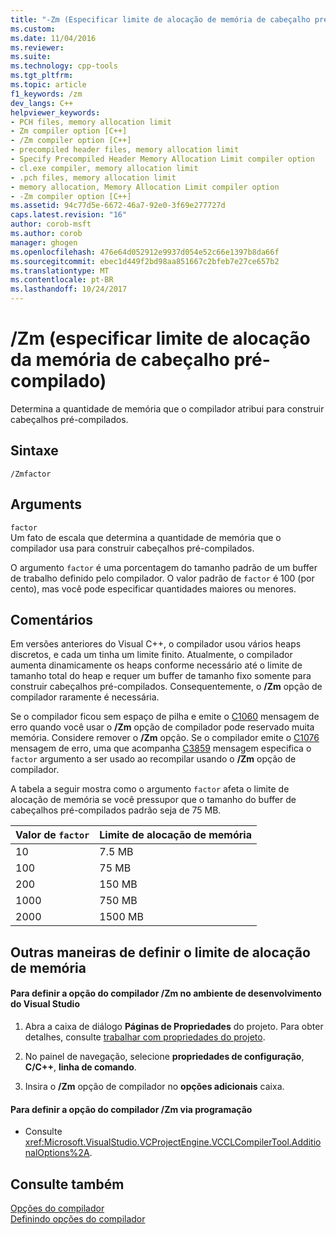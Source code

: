 ```yaml
---
title: "-Zm (Especificar limite de alocação de memória de cabeçalho pré-compilado) | Microsoft Docs"
ms.custom: 
ms.date: 11/04/2016
ms.reviewer: 
ms.suite: 
ms.technology: cpp-tools
ms.tgt_pltfrm: 
ms.topic: article
f1_keywords: /zm
dev_langs: C++
helpviewer_keywords:
- PCH files, memory allocation limit
- Zm compiler option [C++]
- /Zm compiler option [C++]
- precompiled header files, memory allocation limit
- Specify Precompiled Header Memory Allocation Limit compiler option
- cl.exe compiler, memory allocation limit
- .pch files, memory allocation limit
- memory allocation, Memory Allocation Limit compiler option
- -Zm compiler option [C++]
ms.assetid: 94c77d5e-6672-46a7-92e0-3f69e277727d
caps.latest.revision: "16"
author: corob-msft
ms.author: corob
manager: ghogen
ms.openlocfilehash: 476e64d052912e9937d054e52c66e1397b8da66f
ms.sourcegitcommit: ebec1d449f2bd98aa851667c2bfeb7e27ce657b2
ms.translationtype: MT
ms.contentlocale: pt-BR
ms.lasthandoff: 10/24/2017
---
```

# <a name="zm-specify-precompiled-header-memory-allocation-limit"></a>/Zm (especificar limite de alocação da memória de cabeçalho pré-compilado)
Determina a quantidade de memória que o compilador atribui para construir cabeçalhos pré-compilados.  
  
## <a name="syntax"></a>Sintaxe  
  
```  
/Zmfactor  
```  
  
## <a name="arguments"></a>Arguments  
 `factor`  
 Um fato de escala que determina a quantidade de memória que o compilador usa para construir cabeçalhos pré-compilados.  
  
 O argumento `factor` é uma porcentagem do tamanho padrão de um buffer de trabalho definido pelo compilador. O valor padrão de `factor` é 100 (por cento), mas você pode especificar quantidades maiores ou menores.  
  
## <a name="remarks"></a>Comentários  
 Em versões anteriores do Visual C++, o compilador usou vários heaps discretos, e cada um tinha um limite finito. Atualmente, o compilador aumenta dinamicamente os heaps conforme necessário até o limite de tamanho total do heap e requer um buffer de tamanho fixo somente para construir cabeçalhos pré-compilados. Consequentemente, o **/Zm** opção de compilador raramente é necessária.  
  
 Se o compilador ficou sem espaço de pilha e emite o [C1060](../../error-messages/compiler-errors-1/fatal-error-c1060.md) mensagem de erro quando você usar o **/Zm** opção de compilador pode reservado muita memória. Considere remover o **/Zm** opção. Se o compilador emite o [C1076](../../error-messages/compiler-errors-1/fatal-error-c1076.md) mensagem de erro, uma que acompanha [C3859](../../error-messages/compiler-errors-2/compiler-error-c3859.md) mensagem especifica o `factor` argumento a ser usado ao recompilar usando o **/Zm** opção de compilador.  
  
 A tabela a seguir mostra como o argumento `factor` afeta o limite de alocação de memória se você pressupor que o tamanho do buffer de cabeçalhos pré-compilados padrão seja de 75 MB.  
  
|Valor de `factor`|Limite de alocação de memória|  
|-----------------------|-----------------------------|  
|10|7.5 MB|  
|100|75 MB|  
|200|150 MB|  
|1000|750 MB|  
|2000|1500 MB|  
  
## <a name="other-ways-to-set-the-memory-allocation-limit"></a>Outras maneiras de definir o limite de alocação de memória  
  
#### <a name="to-set-the-zm-compiler-option-in-the-visual-studio-development-environment"></a>Para definir a opção do compilador /Zm no ambiente de desenvolvimento do Visual Studio  
  
1.  Abra a caixa de diálogo **Páginas de Propriedades** do projeto. Para obter detalhes, consulte [trabalhar com propriedades do projeto](../../ide/working-with-project-properties.md).  
  
2.  No painel de navegação, selecione **propriedades de configuração**, **C/C++**, **linha de comando**.  
  
3.  Insira o **/Zm** opção de compilador no **opções adicionais** caixa.  
  
#### <a name="to-set-the-zm-compiler-option-programmatically"></a>Para definir a opção do compilador /Zm via programação  
  
-   Consulte <xref:Microsoft.VisualStudio.VCProjectEngine.VCCLCompilerTool.AdditionalOptions%2A>.  
  
## <a name="see-also"></a>Consulte também  
 [Opções do compilador](../../build/reference/compiler-options.md)   
 [Definindo opções do compilador](../../build/reference/setting-compiler-options.md)